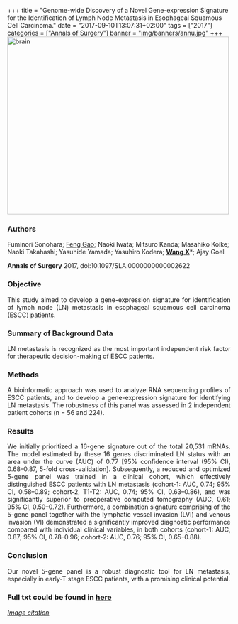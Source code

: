 +++
title = "Genome-wide Discovery of a Novel Gene-expression Signature for the Identification of Lymph Node Metastasis in Esophageal Squamous Cell Carcinoma."
date = "2017-09-10T13:07:31+02:00"
tags = ["2017"]
categories = ["Annals of Surgery"]
banner = "img/banners/annu.jpg"
+++
<img src="/img/banners/annu.jpg" width= "500" height="400" alt="brain" align=center />

### **Authors**

Fuminori Sonohara; <U>Feng Gao</U>; Naoki Iwata; Mitsuro Kanda; Masahiko Koike; Naoki Takahashi; Yasuhide Yamada; Yasuhiro Kodera; **<u>Wang X</u>**\*; Ajay Goel

**Annals of Surgery** 2017, doi:10.1097/SLA.0000000000002622

### **Objective**

<p align="justify">This study aimed to develop a gene-expression signature for identification of lymph node (LN) metastasis in esophageal squamous cell carcinoma (ESCC) patients.

### **Summary of Background Data**

<p align="justify">LN metastasis is recognized as the most important independent risk factor for therapeutic decision-making of ESCC patients.

### **Methods**

<p align="justify">A bioinformatic approach was used to analyze RNA sequencing profiles of ESCC patients, and to develop a gene-expression signature for identifying LN metastasis. The robustness of this panel was assessed in 2 independent patient cohorts (n = 56 and 224).

### **Results**

<p align="justify">We initially prioritized a 16-gene signature out of the total 20,531 mRNAs. The model estimated by these 16 genes discriminated LN status with an area under the curve (AUC) of 0.77 [95% confidence interval (95% CI), 0.68–0.87, 5-fold cross-validation]. Subsequently, a reduced and optimized 5-gene panel was trained in a clinical cohort, which effectively distinguished ESCC patients with LN metastasis (cohort-1: AUC, 0.74; 95% CI, 0.58–0.89; cohort-2, T1-T2: AUC, 0.74; 95% CI, 0.63–0.86), and was significantly superior to preoperative computed tomography (AUC, 0.61; 95% CI, 0.50–0.72). Furthermore, a combination signature comprising of the 5-gene panel together with the lymphatic vessel invasion (LVI) and venous invasion (VI) demonstrated a significantly improved diagnostic performance compared with individual clinical variables, in both cohorts (cohort-1: AUC, 0.87; 95% CI, 0.78–0.96; cohort-2: AUC, 0.76; 95% CI, 0.65–0.88).

### **Conclusion**

<p align="justify">Our novel 5-gene panel is a robust diagnostic tool for LN metastasis, especially in early-T stage ESCC patients, with a promising clinical potential.

### **Full txt could be found in [here](https://www.ncbi.nlm.nih.gov/pubmed/29240008)**

[*Image citation*](https://www.cancer.gov/publications/dictionaries/cancer-terms/def/stage-iii-esophageal-squamous-cell-carcinoma)
